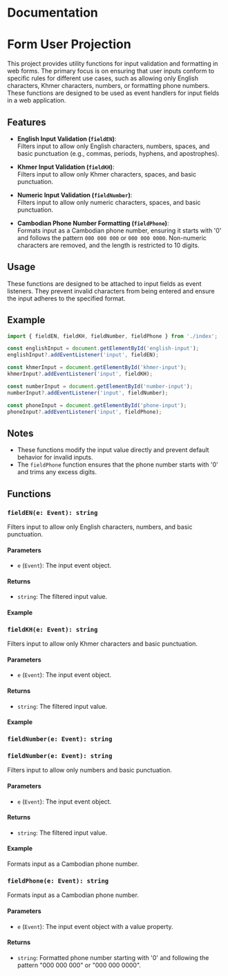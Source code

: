 # Documentation

# Form User Projection

This project provides utility functions for input validation and formatting in web forms. The primary focus is on ensuring that user inputs conform to specific rules for different use cases, such as allowing only English characters, Khmer characters, numbers, or formatting phone numbers. These functions are designed to be used as event handlers for input fields in a web application.

## Features

- **English Input Validation (`fieldEN`)**:  
    Filters input to allow only English characters, numbers, spaces, and basic punctuation (e.g., commas, periods, hyphens, and apostrophes).

- **Khmer Input Validation (`fieldKH`)**:  
    Filters input to allow only Khmer characters, spaces, and basic punctuation.

- **Numeric Input Validation (`fieldNumber`)**:  
    Filters input to allow only numeric characters, spaces, and basic punctuation.

- **Cambodian Phone Number Formatting (`fieldPhone`)**:  
    Formats input as a Cambodian phone number, ensuring it starts with '0' and follows the pattern `000 000 000` or `000 000 0000`. Non-numeric characters are removed, and the length is restricted to 10 digits.

## Usage

These functions are designed to be attached to input fields as event listeners. They prevent invalid characters from being entered and ensure the input adheres to the specified format.

## Example

```typescript
import { fieldEN, fieldKH, fieldNumber, fieldPhone } from './index';

const englishInput = document.getElementById('english-input');
englishInput?.addEventListener('input', fieldEN);

const khmerInput = document.getElementById('khmer-input');
khmerInput?.addEventListener('input', fieldKH);

const numberInput = document.getElementById('number-input');
numberInput?.addEventListener('input', fieldNumber);

const phoneInput = document.getElementById('phone-input');
phoneInput?.addEventListener('input', fieldPhone);
```

## Notes

- These functions modify the input value directly and prevent default behavior for invalid inputs.
- The `fieldPhone` function ensures that the phone number starts with '0' and trims any excess digits.

## Functions

### `fieldEN(e: Event): string`
Filters input to allow only English characters, numbers, and basic punctuation.

#### Parameters
- `e` (`Event`): The input event object.

#### Returns
- `string`: The filtered input value.

#### Example

### `fieldKH(e: Event): string`
Filters input to allow only Khmer characters and basic punctuation.

#### Parameters
- `e` (`Event`): The input event object.

#### Returns
- `string`: The filtered input value.

#### Example
### `fieldNumber(e: Event): string`
### `fieldNumber(e: Event): string`
Filters input to allow only numbers and basic punctuation.

#### Parameters
- `e` (`Event`): The input event object.

#### Returns
- `string`: The filtered input value.

#### Example
Formats input as a Cambodian phone number.
### `fieldPhone(e: Event): string`
Formats input as a Cambodian phone number.

#### Parameters
- `e` (`Event`): The input event object with a value property.

#### Returns
- `string`: Formatted phone number starting with '0' and following the pattern "000 000 000" or "000 000 0000".
